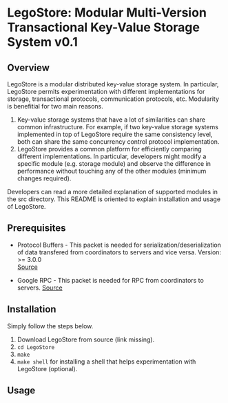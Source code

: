 LegoStore: Modular Multi-Version Transactional Key-Value Storage System v0.1
============================================================================

Overview
--------
LegoStore is a modular distributed key-value storage system. In particular, LegoStore permits experimentation with different implementations for storage, transactional protocols, communication protocols, etc. Modularity is benefitial for two main reasons.

1) Key-value storage systems that have a lot of similarities can share common infrastructure. For example, if two key-value storage systems implemented in top of LegoStore require the same consistency level, both can share the same concurrency control protocol implementation.
2) LegoStore provides a common platform for efficiently comparing different implementations. In particular, developers might modify a specific module (e.g. storage module) and observe the difference in performance without touching any of the other modules (minimum changes required).

Developers can read a more detailed explanation of supported modules in the src directory. This README is oriented to explain installation and usage of LegoStore.

Prerequisites
-------------
* Protocol Buffers - This packet is needed for serialization/deserialization of data transfered from coordinators to servers and vice versa.
  Version: >= 3.0.0  
  [Source](https://github.com/google/protobuf/releases)  

* Google RPC - This packet is needed for RPC from coordinators to servers.
  [Source](https://github.com/grpc/grpc/blob/master/INSTALL.md)  

Installation
------------
Simply follow the steps below.
1. Download LegoStore from source (link missing).
2. `cd LegoStore`
3. `make`
4. `make shell` for installing a shell that helps experimentation with LegoStore (optional).

Usage
-----
